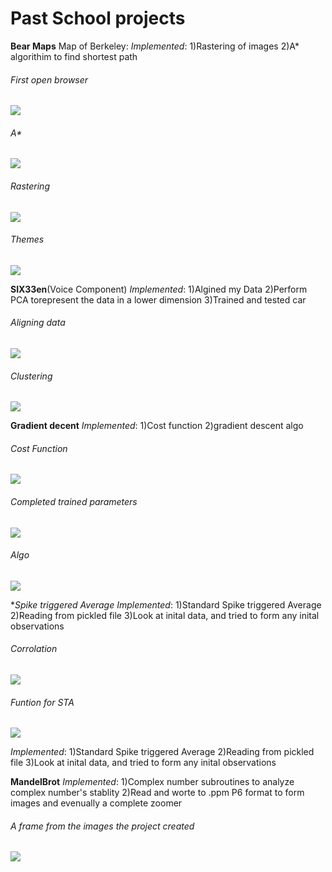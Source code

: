 # Past School projects
**Bear Maps**
Map of Berkeley:
*Implemented*:
1)Rastering of images
2)A* algorithim to find shortest path
###### First open browser
![](im/Inital.png)
###### A*
![](im/Astar.png)
###### Rastering
![](im/Raster.png)
###### Themes
![](im/theme.png)

**SIX33en**(Voice Component)
*Implemented*:
1)Algined my Data
2)Perform PCA torepresent the data in a lower dimension
3)Trained and tested car

###### Aligning data
![](im/Aligned.png)

###### Clustering
![](im/CLustering.png)


**Gradient decent**
*Implemented*:
1)Cost function
2)gradient descent algo
###### Cost Function
![](im/Cost.png)
###### Completed trained parameters
![](im/FOUNDLOCALMIn.png)
###### Algo
![](im/Performdf.png)

**Spike triggered Average*
*Implemented*:
1)Standard Spike triggered Average
2)Reading from pickled file
3)Look at inital data, and tried to form any inital observations

###### Corrolation
![](im/COR.png)

###### Funtion for STA
![](im/COmputSTA.png)

*Implemented*:
1)Standard Spike triggered Average
2)Reading from pickled file
3)Look at inital data, and tried to form any inital observations

**MandelBrot**
*Implemented*:
1)Complex number subroutines to analyze complex number's stablity
2)Read and worte to .ppm P6 format to form images and evenually a complete zoomer 
###### A frame from the images the project created
![](im/Fractal.png)
